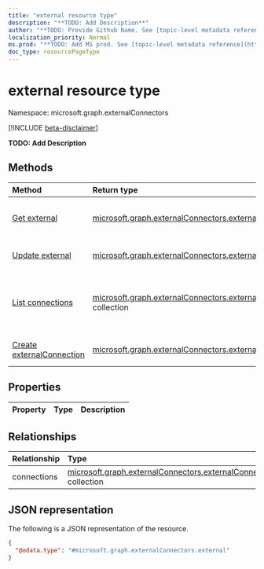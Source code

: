 ```yaml
---
title: "external resource type"
description: "**TODO: Add Description**"
author: "**TODO: Provide Github Name. See [topic-level metadata reference](https://msgo.azurewebsites.net/add/document/guidelines/metadata.html#topic-level-metadata)**"
localization_priority: Normal
ms.prod: "**TODO: Add MS prod. See [topic-level metadata reference](https://msgo.azurewebsites.net/add/document/guidelines/metadata.html#topic-level-metadata)**"
doc_type: resourcePageType
---
```


# external resource type

Namespace: microsoft.graph.externalConnectors

[!INCLUDE [beta-disclaimer](../../includes/beta-disclaimer.md)]

**TODO: Add Description**

## Methods
|Method|Return type|Description|
|:---|:---|:---|
|[Get external](../api/externalconnectors-external-get.md)|[microsoft.graph.externalConnectors.external](../resources/externalconnectors-external.md)|Read the properties and relationships of an [external](../resources/externalconnectors-external.md) object.|
|[Update external](../api/externalconnectors-external-update.md)|[microsoft.graph.externalConnectors.external](../resources/externalconnectors-external.md)|Update the properties of an [external](../resources/externalconnectors-external.md) object.|
|[List connections](../api/externalconnectors-external-list-connections.md)|[microsoft.graph.externalConnectors.externalConnection](../resources/externalconnectors-externalconnection.md) collection|Get the externalConnection resources from the connections navigation property.|
|[Create externalConnection](../api/externalconnectors-external-post-connections.md)|[microsoft.graph.externalConnectors.externalConnection](../resources/externalconnectors-externalconnection.md)|Create a new externalConnection object.|

## Properties
|Property|Type|Description|
|:---|:---|:---|

## Relationships
|Relationship|Type|Description|
|:---|:---|:---|
|connections|[microsoft.graph.externalConnectors.externalConnection](../resources/externalconnectors-externalconnection.md) collection|**TODO: Add Description**|

## JSON representation
The following is a JSON representation of the resource.
<!-- {
  "blockType": "resource",
  "keyProperty": "id",
  "@odata.type": "microsoft.graph.externalConnectors.external",
  "openType": false
}
-->
``` json
{
  "@odata.type": "#microsoft.graph.externalConnectors.external"
}
```

